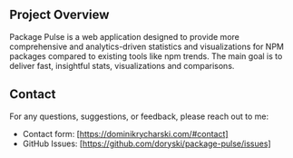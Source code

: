 ## Project Overview

Package Pulse is a web application designed to provide more comprehensive and analytics-driven statistics and visualizations for NPM packages compared to existing tools like npm trends. The main goal is to deliver fast, insightful stats, visualizations and comparisons.

## Contact

For any questions, suggestions, or feedback, please reach out to me:

- Contact form: [https://dominikrycharski.com/#contact]
- GitHub Issues: [https://github.com/doryski/package-pulse/issues]